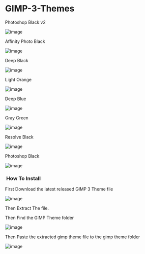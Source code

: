 # GIMP-3-Themes

Photoshop Black v2

![image](https://user-images.githubusercontent.com/100540808/159771612-b2fa84e8-0f4b-4ebb-b303-2c86a499089d.png)

Affinity Photo Black

![image](https://user-images.githubusercontent.com/100540808/159771860-969cffb8-d09d-4f25-b8e6-6c165405f1b0.png)



Deep Black

![image](https://user-images.githubusercontent.com/100540808/155973246-6dd89aa0-983d-45d4-87de-ed5d8761ef54.png)

Light Orange

![image](https://user-images.githubusercontent.com/100540808/155973330-cd3520aa-e8e7-4d91-8434-7ee36cc5083c.png)

Deep Blue

![image](https://user-images.githubusercontent.com/100540808/156065844-6006f3cc-9db0-42bf-a9a5-28772c079773.png)


Gray Green

![image](https://user-images.githubusercontent.com/100540808/155973403-e8848590-aae4-4ff6-bf27-d1a598b2a458.png)

Resolve Black

![image](https://user-images.githubusercontent.com/100540808/158034116-83f70f98-7271-46a6-a5cd-98cc785f68f7.png)

Photoshop Black

![image](https://user-images.githubusercontent.com/100540808/158363827-38d77bde-fe84-48fa-a374-f4140b3fbd65.png)




<h3 style="text-align: left;">&nbsp;How To Install</h3>


First Download the latest released GIMP 3 Theme file

![image](https://user-images.githubusercontent.com/100540808/179615987-d37b5ea0-b7fe-49fe-a601-2867112adbdb.png)

Then Extract The file.

Then Find the GIMP Theme folder

![image](https://user-images.githubusercontent.com/100540808/179616646-017a69e2-70f7-4751-a091-1385b8adb1ac.png)

Then Paste the extracted gimp theme file to the gimp theme folder

![image](https://user-images.githubusercontent.com/100540808/179616954-09518674-4856-4c67-9262-0061ca6ac42a.png)





